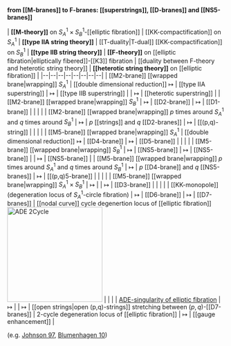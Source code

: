 
**from [[M-branes]] to F-branes: [[superstrings]], [[D-branes]] and [[NS5-branes]]**

| **[[M-theory]]** on $S^1_A \times S^1_B$-[[elliptic fibration]] | [[KK-compactification]] on $S^1_A$ | **[[type IIA string theory]]** | [[T-duality|T-dual]] [[KK-compactification]] on $S^1_B$ | **[[type IIB string theory]]** | **[[F-theory]]** on [[elliptic fibration|elliptically fibered]]-[[K3]] fibration | [[duality between F-theory and heterotic string theory]] | **[[heterotic string theory]]** on [[elliptic fibration]] |
|--|--|--|--|--|--|--|--|
| [[M2-brane]] [[wrapped brane|wrapping]] $S_A^1$ | [[double dimensional reduction]] $\mapsto$ | [[type IIA superstring]] | $\mapsto$ | [[type IIB superstring]] | | $\mapsto$ | [[heterotic superstring]] |
| [[M2-brane]] [[wrapped brane|wrapping]] $S_B^1$ | $\mapsto$ | [[D2-brane]] | $\mapsto$ | [[D1-brane]] | | |  |
| [[M2-brane]] [[wrapped brane|wrapping]] $p$ times around $S_A^1$ and $q$ times around $S_B^1$ | $\mapsto$ | $p$ [[strings]] and $q$ [[D2-branes]] | $\mapsto$ | [[(p,q)-string]] |  |  | |
| [[M5-brane]] [[wrapped brane|wrapping]] $S_A^1$ | [[double dimensional reduction]] $\mapsto$ | [[D4-brane]] | $\mapsto$ | [[D5-brane]] |  |  |  |
| [[M5-brane]] [[wrapped brane|wrapping]] $S_B^1$ | $\mapsto$ | [[NS5-brane]] | $\mapsto$ | [[NS5-brane]] |  | $\mapsto$ | [[NS5-brane]] |
| [[M5-brane]] [[wrapped brane|wrapping]] $p$ times around $S_A^1$ and $q$ times around $S_B^1$ | $\mapsto$ | $p$ [[D4-brane]] and $q$ [[NS5-branes]] | $\mapsto$ | [[(p,q)5-brane]] |  |  | |
| [[M5-brane]] [[wrapped brane|wrapping]] $S_A^1 \times S_B^1$ | $\mapsto$ |  | $\mapsto$ | [[D3-brane]] | |  |  |
| [[KK-monopole]] (degeneration locus of $S^1_A$-circle fibration) | $\mapsto$ | [[D6-brane]] | $\mapsto$ | [[D7-branes]] | [[nodal curve]] cycle degenertion locus of [[elliptic fibration]] <img src="http://ncatlab.org/nlab/files/ADE2Cycle.jpeg" width="220" alt="ADE 2Cycle" /> | |  | 
| [ADE-singularity of elliptic fibration](elliptic+fibration#ClassificationOfSingularFibers) | $\mapsto$ |  |  $\mapsto$ | [[open strings|open (p,q)-strings]] stretching between $(p,q)$-[[D7-branes]] | 2-cycle degeneration locus of [[elliptic fibration]]  | $\mapsto$ | [[gauge enhancement]]  |

(e.g. [Johnson 97](F-theory#Johnson97), [Blumenhagen 10](F-theory#Blumenhagen10))